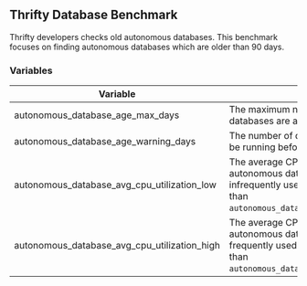 ## Thrifty Database Benchmark

Thrifty developers checks old autonomous databases. This benchmark focuses on finding autonomous databases which are older than 90 days.

### Variables

| Variable | Description | Default |
| - | - | - |
| autonomous_database_age_max_days | The maximum number of days autonomous databases are allowed to run. | 90 days |
| autonomous_database_age_warning_days | The number of days autonomous databases can be running before sending a warning. | 30 days |
| autonomous_database_avg_cpu_utilization_low | The average CPU utilization required for autonomous databases to be considered infrequently used. This value should be lower than `autonomous_database_avg_cpu_utilization_high`. | 20% |
| autonomous_database_avg_cpu_utilization_high | The average CPU utilization required for autonomous databases to be considered frequently used. This value should be higher than `autonomous_database_avg_cpu_utilization_low`. | 35% |
